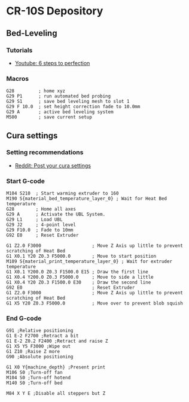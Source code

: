 # CR-10S Depository

## Bed-Leveling

### Tutorials

- [Youtube: 6 steps to perfection](https://www.youtube.com/watch?v=zKpNxqWie_8)

### Macros

```gcode
G28         ; home xyz
G29 P1      ; run automated bed probing
G29 S1      ; save bed leveling mesh to slot 1
G29 F 10.0  ; set height correction fade to 10.0mm
G29 A       ; active bed leveling system
M500        ; save current setup
```

## Cura settings

### Setting recommendations

- [Reddit: Post your cura settings](https://www.reddit.com/r/CR10/comments/857kj7/post_your_cura_settings/)

### Start G-code

```gcode
M104 S210  ; Start warming extruder to 160
M190 S{material_bed_temperature_layer_0} ; Wait for Heat Bed temperature
G28        ; Home all axes
G29 A      ; Activate the UBL System.
G29 L1     ; Load UBL
G29 J2     ; 4-point level
G29 F10.0  ; Fade to 10mm
G92 E0     ; Reset Extruder

G1 Z2.0 F3000                   ; Move Z Axis up little to prevent scratching of Heat Bed
G1 X0.1 Y20 Z0.3 F5000.0        ; Move to start position
M109 S{material_print_temperature_layer_0} ; Wait for extruder temperature
G1 X0.1 Y200.0 Z0.3 F1500.0 E15 ; Draw the first line
G1 X0.4 Y200.0 Z0.3 F5000.0     ; Move to side a little
G1 X0.4 Y20 Z0.3 F1500.0 E30    ; Draw the second line
G92 E0                          ; Reset Extruder
G1 Z2.0 F3000                   ; Move Z Axis up little to prevent scratching of Heat Bed
G1 X5 Y20 Z0.3 F5000.0          ; Move over to prevent blob squish
```

### End G-code

```gcode
G91 ;Relative positioning
G1 E-2 F2700 ;Retract a bit
G1 E-2 Z0.2 F2400 ;Retract and raise Z
G1 X5 Y5 F3000 ;Wipe out
G1 Z10 ;Raise Z more
G90 ;Absolute positioning

G1 X0 Y{machine_depth} ;Present print
M106 S0 ;Turn-off fan
M104 S0 ;Turn-off hotend
M140 S0 ;Turn-off bed

M84 X Y E ;Disable all steppers but Z
```
